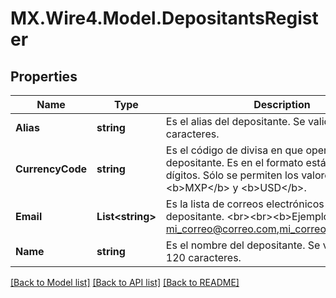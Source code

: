 # MX.Wire4.Model.DepositantsRegister
## Properties

Name | Type | Description | Notes
------------ | ------------- | ------------- | -------------
**Alias** | **string** | Es el alias del depositante. Se valida hasta 80 caracteres. | 
**CurrencyCode** | **string** | Es el código de divisa en que operará el depositante. Es en el formato estándar de 3 dígitos.  Sólo se permiten los valores &lt;b&gt;MXP&lt;/b&gt; y &lt;b&gt;USD&lt;/b&gt;. | 
**Email** | **List&lt;string&gt;** | Es la lista de correos electrónicos (emails) del depositante. &lt;br&gt;&lt;br&gt;&lt;b&gt;Ejemplo&lt;/b&gt;: mi_correo@correo.com,mi_correo@correo.com... | [optional] 
**Name** | **string** | Es el nombre del depositante. Se valida hasta 120 caracteres. | 

[[Back to Model list]](../README.md#documentation-for-models) [[Back to API list]](../README.md#documentation-for-api-endpoints) [[Back to README]](../README.md)

